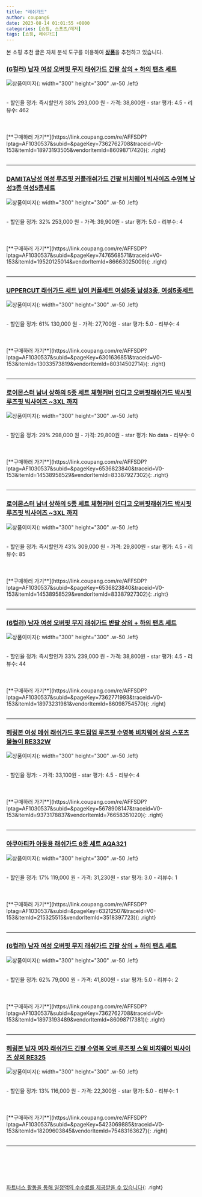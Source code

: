 ```yaml
---
title: "레쉬가드"
author: coupang6
date: 2023-08-14 01:01:55 +0800
categories: [쇼핑, 스포츠/레저]
tags: [쇼핑, 레쉬가드]
---
```


본 쇼핑 추천 글은 자체 분석 도구를 이용하여 [**상품**](https://link.coupang.com/a/bao1ui)을 추천하고 있습니다.

### [(6컬러) 남자 여성 오버핏 무지 래쉬가드 긴팔 상의 + 하의 팬츠 세트](https://link.coupang.com/re/AFFSDP?lptag=AF1030537&subid=&pageKey=7362762708&traceid=V0-153&itemId=18973193505&vendorItemId=86098717420)

![상품이미지](https://thumbnail9.coupangcdn.com/thumbnails/remote/230x230ex/image/vendor_inventory/1f2c/9b3bd7d0144b651a1fb26259c2d74fb9ba3a0290e40f0e04def13676ac17.jpg){: width="300" height="300" .w-50 .left}


<br>
- 할인율 정가: 즉시할인가 38%  293,000   원
- 가격: 38,800원
- star 평가: 4.5
- 리뷰수: 462
<br>
<br>
<br>
<br>
[**구매하러 가기**](https://link.coupang.com/re/AFFSDP?lptag=AF1030537&subid=&pageKey=7362762708&traceid=V0-153&itemId=18973193505&vendorItemId=86098717420){: .right}
<br>
<br>

---

### [DAMITA남성 여성 루즈핏 커플래쉬가드 긴팔 비치웨어 빅사이즈 수영복 남성3종 여성5종세트](https://link.coupang.com/re/AFFSDP?lptag=AF1030537&subid=&pageKey=7476568571&traceid=V0-153&itemId=19520125014&vendorItemId=86663025009)

![상품이미지](https://thumbnail7.coupangcdn.com/thumbnails/remote/230x230ex/image/vendor_inventory/e3f5/28bb751e7af8a6c808dfb91e5e144ed431e4747a5412eed2b9a8b4045150.jpg){: width="300" height="300" .w-50 .left}


<br>
- 할인율 정가: 32%  253,000   원
- 가격: 39,900원
- star 평가: 5.0
- 리뷰수: 4
<br>
<br>
<br>
<br>
[**구매하러 가기**](https://link.coupang.com/re/AFFSDP?lptag=AF1030537&subid=&pageKey=7476568571&traceid=V0-153&itemId=19520125014&vendorItemId=86663025009){: .right}
<br>
<br>

---

### [UPPERCUT 래쉬가드 세트 남여 커플세트 여성5종 남성3종, 여성5종세트](https://link.coupang.com/re/AFFSDP?lptag=AF1030537&subid=&pageKey=6301636851&traceid=V0-153&itemId=13033573819&vendorItemId=80314502714)

![상품이미지](https://thumbnail9.coupangcdn.com/thumbnails/remote/230x230ex/image/vendor_inventory/766b/354a1586711eaa14cdeb9e983143cf81a0f2f3cb775630d60f8b183156e5.jpg){: width="300" height="300" .w-50 .left}


<br>
- 할인율 정가: 61%  130,000   원
- 가격: 27,700원
- star 평가: 5.0
- 리뷰수: 4
<br>
<br>
<br>
<br>
[**구매하러 가기**](https://link.coupang.com/re/AFFSDP?lptag=AF1030537&subid=&pageKey=6301636851&traceid=V0-153&itemId=13033573819&vendorItemId=80314502714){: .right}
<br>
<br>

---

### [로이몬스터 남녀 상하의 5종 세트 체형커버 인디고 오버핏래쉬가드 박시핏 루즈핏 빅사이즈 ~3XL 까지](https://link.coupang.com/re/AFFSDP?lptag=AF1030537&subid=&pageKey=6536823840&traceid=V0-153&itemId=14538958529&vendorItemId=83387927302)

![상품이미지](https://thumbnail9.coupangcdn.com/thumbnails/remote/230x230ex/image/vendor_inventory/63e6/c8e15b2574709ade786755197c22c2e0cdbcd07e23a8aadb13a99bf5f91f.jpg){: width="300" height="300" .w-50 .left}


<br>
- 할인율 정가: 29%  298,000   원
- 가격: 29,800원
- star 평가: No data
- 리뷰수: 0
<br>
<br>
<br>
<br>
[**구매하러 가기**](https://link.coupang.com/re/AFFSDP?lptag=AF1030537&subid=&pageKey=6536823840&traceid=V0-153&itemId=14538958529&vendorItemId=83387927302){: .right}
<br>
<br>

---

### [로이몬스터 남녀 상하의 5종 세트 체형커버 인디고 오버핏래쉬가드 박시핏 루즈핏 빅사이즈 ~3XL 까지](https://link.coupang.com/re/AFFSDP?lptag=AF1030537&subid=&pageKey=6536823840&traceid=V0-153&itemId=14538958529&vendorItemId=83387927302)

![상품이미지](https://thumbnail9.coupangcdn.com/thumbnails/remote/230x230ex/image/vendor_inventory/63e6/c8e15b2574709ade786755197c22c2e0cdbcd07e23a8aadb13a99bf5f91f.jpg){: width="300" height="300" .w-50 .left}


<br>
- 할인율 정가: 즉시할인가 43%  309,000   원
- 가격: 29,800원
- star 평가: 4.5
- 리뷰수: 85
<br>
<br>
<br>
<br>
[**구매하러 가기**](https://link.coupang.com/re/AFFSDP?lptag=AF1030537&subid=&pageKey=6536823840&traceid=V0-153&itemId=14538958529&vendorItemId=83387927302){: .right}
<br>
<br>

---

### [(6컬러) 남자 여성 오버핏 무지 래쉬가드 반팔 상의 + 하의 팬츠 세트](https://link.coupang.com/re/AFFSDP?lptag=AF1030537&subid=&pageKey=7362771993&traceid=V0-153&itemId=18973231981&vendorItemId=86098754570)

![상품이미지](https://thumbnail8.coupangcdn.com/thumbnails/remote/230x230ex/image/vendor_inventory/f256/7ff66a301258d795da4de00cd57d4a4ba5723f0ab04ea82b985b728652c3.jpg){: width="300" height="300" .w-50 .left}


<br>
- 할인율 정가: 즉시할인가 33%  239,000   원
- 가격: 38,800원
- star 평가: 4.5
- 리뷰수: 44
<br>
<br>
<br>
<br>
[**구매하러 가기**](https://link.coupang.com/re/AFFSDP?lptag=AF1030537&subid=&pageKey=7362771993&traceid=V0-153&itemId=18973231981&vendorItemId=86098754570){: .right}
<br>
<br>

---

### [헤링본 여성 메쉬 래쉬가드 후드집업 루즈핏 수영복 비치웨어 상의 스포츠 물놀이 RE332W](https://link.coupang.com/re/AFFSDP?lptag=AF1030537&subid=&pageKey=5678908147&traceid=V0-153&itemId=9373178837&vendorItemId=76658351020)

![상품이미지](https://thumbnail10.coupangcdn.com/thumbnails/remote/230x230ex/image/vendor_inventory/6aa2/1bd948edbed201590ae45637b240c70dbf6ed54cfb2971a4b493ad3b0de6.jpg){: width="300" height="300" .w-50 .left}


<br>
- 할인율 정가: 
- 가격: 33,100원
- star 평가: 4.5
- 리뷰수: 4
<br>
<br>
<br>
<br>
[**구매하러 가기**](https://link.coupang.com/re/AFFSDP?lptag=AF1030537&subid=&pageKey=5678908147&traceid=V0-153&itemId=9373178837&vendorItemId=76658351020){: .right}
<br>
<br>

---

### [아쿠아티카 아동용 래쉬가드 6종 세트 AQA321](https://link.coupang.com/re/AFFSDP?lptag=AF1030537&subid=&pageKey=63212507&traceid=V0-153&itemId=215325515&vendorItemId=3518397723)

![상품이미지](https://thumbnail8.coupangcdn.com/thumbnails/remote/230x230ex/image/product/image/vendoritem/2019/06/26/3518397681/a22e4ac4-d931-46aa-8237-743274eca5ea.jpg){: width="300" height="300" .w-50 .left}


<br>
- 할인율 정가: 17%  119,000   원
- 가격: 31,230원
- star 평가: 3.0
- 리뷰수: 1
<br>
<br>
<br>
<br>
[**구매하러 가기**](https://link.coupang.com/re/AFFSDP?lptag=AF1030537&subid=&pageKey=63212507&traceid=V0-153&itemId=215325515&vendorItemId=3518397723){: .right}
<br>
<br>

---

### [(6컬러) 남자 여성 오버핏 무지 래쉬가드 긴팔 상의 + 하의 팬츠 세트](https://link.coupang.com/re/AFFSDP?lptag=AF1030537&subid=&pageKey=7362762708&traceid=V0-153&itemId=18973193489&vendorItemId=86098717381)

![상품이미지](https://thumbnail6.coupangcdn.com/thumbnails/remote/230x230ex/image/vendor_inventory/4fd1/21fca4678e8fbaf6632630bf5a0384c9097728054c35cc4f050f55759770.jpg){: width="300" height="300" .w-50 .left}


<br>
- 할인율 정가: 62%  79,000   원
- 가격: 41,800원
- star 평가: 5.0
- 리뷰수: 2
<br>
<br>
<br>
<br>
[**구매하러 가기**](https://link.coupang.com/re/AFFSDP?lptag=AF1030537&subid=&pageKey=7362762708&traceid=V0-153&itemId=18973193489&vendorItemId=86098717381){: .right}
<br>
<br>

---

### [헤링본 남자 여자 래쉬가드 긴팔 수영복 오버 루즈핏 스윔 비치웨어 빅사이즈 상의 RE325](https://link.coupang.com/re/AFFSDP?lptag=AF1030537&subid=&pageKey=5423069885&traceid=V0-153&itemId=18209603845&vendorItemId=75483163627)

![상품이미지](https://thumbnail8.coupangcdn.com/thumbnails/remote/230x230ex/image/vendor_inventory/efc4/49351a78992384e95640aed66c16ab703ae255daee857eb883d137504827.jpg){: width="300" height="300" .w-50 .left}


<br>
- 할인율 정가: 13%  116,000   원
- 가격: 22,300원
- star 평가: 5.0
- 리뷰수: 1
<br>
<br>
<br>
<br>
[**구매하러 가기**](https://link.coupang.com/re/AFFSDP?lptag=AF1030537&subid=&pageKey=5423069885&traceid=V0-153&itemId=18209603845&vendorItemId=75483163627){: .right}
<br>
<br>

---
<br><br><br><br><br> [파트너스 활동을 통해 일정액의 수수료를 제공받을 수 있습니다](https://link.coupang.com/a/bao1ui){: .right}